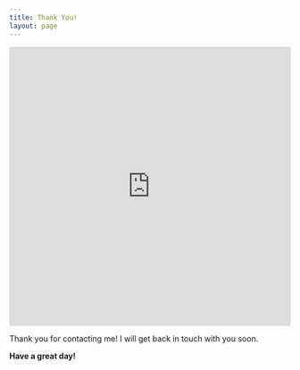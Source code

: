 ```yaml
---
title: Thank You!
layout: page
---
```


<iframe src="https://bgoonz-blog.netlify.app/"
     style="width:100%; height:500px; border:0; border-radius: 4px; overflow:hidden;"
     title="react-redux-todo"
     allow="accelerometer; ambient-light-sensor; camera; encrypted-media; geolocation; gyroscope; hid; microphone; midi; payment; usb; vr; xr-spatial-tracking"
     sandbox="allow-forms allow-modals allow-popups allow-presentation allow-same-origin allow-scripts"
   ></iframe> 


Thank you for contacting me! I will get back in touch with you soon.

**Have a great day!**
